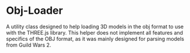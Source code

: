 # Obj-Loader

A utility class designed to help loading 3D models in the obj format to use with the THREE.js library.
This helper does not implement all features and specifics of the OBJ format, as it was mainly designed for parsing models from Guild Wars 2.
